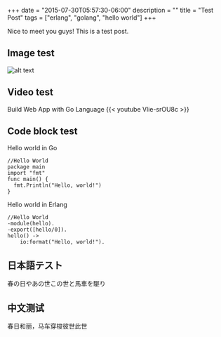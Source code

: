 +++
date = "2015-07-30T05:57:30-06:00"
description = ""
title = "Test Post"
tags = ["erlang", "golang", "hello world"]
+++

Nice to meet you guys! This is a test post.

<!--more-->

## Image test
![alt text](/images/cloud.jpg "雲バトル")


## Video test

Build Web App with Go Language
{{< youtube Vlie-srOU8c >}}

## Code block test

Hello world in Go
<pre><code class="go">//Hello World
package main
import "fmt"
func main() {
  fmt.Println("Hello, world!")
}</code></pre>

Hello world in Erlang
<pre><code class="erlang">//Hello World
-module(hello).
-export([hello/0]).
hello() ->
	io:format("Hello, world!"). 
</code></pre>

## 日本語テスト
春の日やあの世この世と馬車を駆り

## 中文测试
春日和丽，马车穿梭彼世此世
